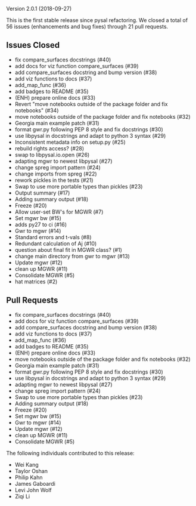 Version 2.0.1 (2018-09-27)

This is the first stable release since pysal refactoring. We closed a total of 56 issues (enhancements and bug fixes) through 21 pull requests.

## Issues Closed
  -  fix compare_surfaces docstrings  (#40)
  - add docs for viz function compare_surfaces (#39)
  - add compare_surfaces docstring and bump version (#38)
  - add viz functions to docs (#37)
  - add_map_func (#36)
  - add badges to README (#35)
  - (ENH) prepare online docs (#33)
  - Revert "move notebooks outside of the package folder and fix notebooks" (#34)
  - move notebooks outside of the package folder and fix notebooks (#32)
  - Georgia main example patch (#31)
  - format gwr.py following PEP 8 style and fix docstrings (#30)
  - use libpysal in docstrings and adapt to python 3 syntax (#29)
  - Inconsistent metadata info on setup.py (#25)
  - rebuild rights access? (#28)
  - swap to libpysal.io.open (#26)
  - adapting mgwr to newest libpysal (#27)
  - change spreg import pattern (#24)
  - change imports from spreg (#22)
  - rework pickles in the tests (#21)
  - Swap to use more portable types than pickles (#23)
  - Output summary (#17)
  - Adding summary output (#18)
  - Freeze (#20)
  - Allow user-set BW's for MGWR (#7)
  - Set mgwr bw (#15)
  - adds py27 to ci (#16)
  - Gwr to mgwr (#14)
  - Standard errors and t-vals (#8)
  - Redundant calculation of Aj (#10)
  - question about final fit in MGWR class?  (#1)
  - change main directory from gwr to mgwr (#13)
  - Update mgwr (#12)
  - clean up MGWR (#11)
  - Consolidate MGWR (#5)
  - hat matrices (#2)

## Pull Requests
  - fix compare_surfaces docstrings  (#40)
  - add docs for viz function compare_surfaces (#39)
  - add compare_surfaces docstring and bump version (#38)
  - add viz functions to docs (#37)
  - add_map_func (#36)
  - add badges to README (#35)
  - (ENH) prepare online docs (#33)
  - move notebooks outside of the package folder and fix notebooks (#32)
  - Georgia main example patch (#31)
  - format gwr.py following PEP 8 style and fix docstrings (#30)
  - use libpysal in docstrings and adapt to python 3 syntax (#29)
  - adapting mgwr to newest libpysal (#27)
  - change spreg import pattern (#24)
  - Swap to use more portable types than pickles (#23)
  - Adding summary output (#18)
  - Freeze (#20)
  - Set mgwr bw (#15)
  - Gwr to mgwr (#14)
  - Update mgwr (#12)
  - clean up MGWR (#11)
  - Consolidate MGWR (#5)

The following individuals contributed to this release:

  - Wei Kang
  - Taylor Oshan
  - Philip Kahn
  - James Gaboardi
  - Levi John Wolf
  - Ziqi Li